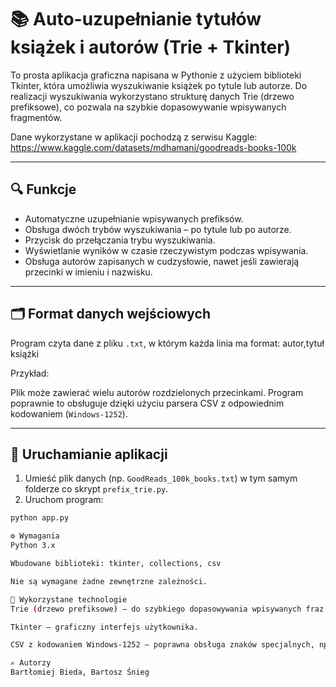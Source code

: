 # 📚 Auto-uzupełnianie tytułów książek i autorów (Trie + Tkinter)

To prosta aplikacja graficzna napisana w Pythonie z użyciem biblioteki Tkinter, która umożliwia wyszukiwanie książek po tytule lub autorze. Do realizacji wyszukiwania wykorzystano strukturę danych Trie (drzewo prefiksowe), co pozwala na szybkie dopasowywanie wpisywanych fragmentów.

Dane wykorzystane w aplikacji pochodzą z serwisu Kaggle: https://www.kaggle.com/datasets/mdhamani/goodreads-books-100k

---

## 🔍 Funkcje

- Automatyczne uzupełnianie wpisywanych prefiksów.
- Obsługa dwóch trybów wyszukiwania – po tytule lub po autorze.
- Przycisk do przełączania trybu wyszukiwania.
- Wyświetlanie wyników w czasie rzeczywistym podczas wpisywania.
- Obsługa autorów zapisanych w cudzysłowie, nawet jeśli zawierają przecinki w imieniu i nazwisku.

---

## 🗂 Format danych wejściowych

Program czyta dane z pliku `.txt`, w którym każda linia ma format: autor,tytuł książki

Przykład:

Plik może zawierać wielu autorów rozdzielonych przecinkami. Program poprawnie to obsługuje dzięki użyciu parsera CSV z odpowiednim kodowaniem (`Windows-1252`).

---

## 🚀 Uruchamianie aplikacji

1. Umieść plik danych (np. `GoodReads_100k_books.txt`) w tym samym folderze co skrypt `prefix_trie.py`.
2. Uruchom program:
```bash
python app.py

⚙️ Wymagania
Python 3.x

Wbudowane biblioteki: tkinter, collections, csv

Nie są wymagane żadne zewnętrzne zależności.

🧠 Wykorzystane technologie
Trie (drzewo prefiksowe) – do szybkiego dopasowywania wpisywanych fraz.

Tkinter – graficzny interfejs użytkownika.

CSV z kodowaniem Windows-1252 – poprawna obsługa znaków specjalnych, np. ©.

✍️ Autorzy
Bartłomiej Bieda, Bartosz Śnieg
